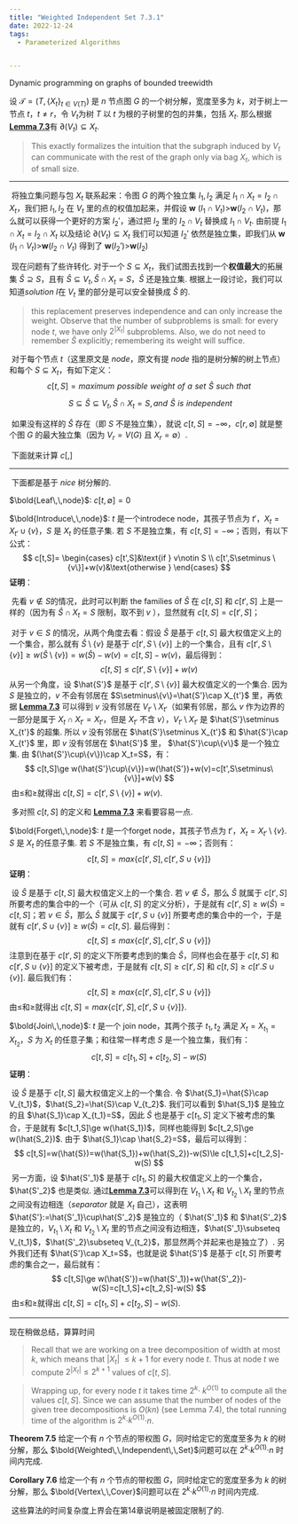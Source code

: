 ```yaml
---
title: "Weighted Independent Set 7.3.1"
date: 2022-12-24
tags:
  - Parameterized Algorithms


---
```


Dynamic programming on graphs of bounded treewidth

<!-- more -->

设 $\mathcal T=(T,\lbrace X_t \rbrace_{t\in V(T)})$ 是 $n$ 节点图 $G$ 的一个树分解，宽度至多为 $k$，对于树上一节点 $t$，$t\neq r$，令 $V_t$为树 $T$ 以 $t$ 为根的子树里的包的并集，包括 $X_t$. 那么根据[**Lemma 7.3**](https://akejyo.github.io/blog/posts/2022/12/21/treewidth-7-2.html#tree-decompositions )有 $\partial(V_t)\subseteq X_t$.

> This exactly formalizes the intuition that the subgraph induced by $V_t$ can communicate with the rest of the graph only via bag $X_t$, which is of small size.

***

​	将独立集问题与包 $X_t$ 联系起来：令图 $G$ 的两个独立集 $I_1,I_2$ 满足 $I_1\cap X_t=I_2\cap X_t$，我们把 $I_1,I_2$ 在 $V_t$ 里的点的权值加起来，并假设 **w** $(I_1\cap V_t)\gt$**w**$(I_2\cap V_t)$，那么就可以获得一个更好的方案 $I_2'$，通过把 $I_2$ 里的 $I_2 \cap V_t$ 替换成 $I_1\cap V_t$. 由前提 $I_1\cap X_t=I_2\cap X_t$ 以及结论 $\partial(V_t)\subseteq X_t$ 我们可以知道 $I_2'$ 依然是独立集，即我们从  **w** $(I_1\cap V_t)\gt$**w**$(I_2\cap V_t)$ 得到了 **w**$(I_2')$>**w**$(I_2)$

​	现在问题有了些许转化. 对于一个 $S\subseteq X_t$，我们试图去找到一个**权值最大**的拓展集 $\hat{S} \supseteq S$，且有 $\hat{S} \subseteq V_t,\hat{S}\cap X_t=S$，$\hat{S}$ 还是独立集. 根据上一段讨论，我们可以知道$solution$ $I$在 $V_t$ 里的部分是可以安全替换成 $\hat{S}$ 的. 

> this replacement preserves independence and can only increase the weight. Observe that the number of subproblems is small: for every node $t$,  we have only $2^{|X_t|}$ subproblems. Also, we do not need to remember $\hat{S}$ explicitly; remembering its weight will suffice.

​	对于每个节点 $t$（这里原文是 $node$，原文有提 $node$ 指的是树分解的树上节点）和每个 $S\subseteq X_t$，有如下定义：
$$
c[t,S]=maximum\,\,possible\,\,weight\,\,of\,\,a\,\,set\,\,\hat{S}\,\,such\,\,that
$$

$$
\,\,S\subseteq\hat{S}\subseteq V_t,\hat{S}\cap X_t=S,and\,\,\hat{S}\,\,is\,\,independent
$$

​	如果没有这样的 $\hat{S}$ 存在（即 $S$ 不是独立集），就说 $c[t,S]=-\infty$，$c[r,{\emptyset}]$ 就是整个图 $G$ 的最大独立集（因为 $V_r=V(G)$ 且 $X_r=\emptyset$）.

​	下面就来计算 $c[,]$

***

​	下面都是基于 $nice$ 树分解的.

$\bold{Leaf\,\,node}$: $c[t,\emptyset]=0$

$\bold{Introduce\,\,node}$: $t$ 是一个introdece node，其孩子节点为 $t'$，$X_t=X_{t'}\cup\{v\}$，$S$ 是 $X_t$ 的任意子集. 若 $S$ 不是独立集，有 $c[t,S]=-\infty$；否则，有以下公式：
$$
c[t,S]=
\begin{cases} 
c[t',S]&\text{if } v\notin S \\
c[t',S\setminus \{v\}]+w(v)&\text{otherwise }
\end{cases}
$$
**证明**：

​	先看 $v\notin S$的情况，此时可以判断 the families of $\hat{S}$ 在 $c[t,S]$ 和 $c[t',S]$ 上是一样的（因为有 $\hat{S}\cap X_t=S$ 限制，取不到 $v$ ），显然就有 $c[t,S]=c[t',S]$；

​	对于 $v\in S$ 的情况，从两个角度去看：假设 $\hat{S}$ 是基于 $c[t,S]$ 最大权值定义上的一个集合，那么就有 $\hat{S}\setminus\{v\}$ 是基于 $c[t',S\setminus\{v\}]$ 上的一个集合，且有 $c[t',S\setminus\{v\}]\ge w(\hat{S}\setminus\{v\})=w(\hat{S})-w(v)=c[t,S]-w(v)$，最后得到：
$$
c[t,S]\le c[t',S\setminus\{v\}]+w(v)
$$
​	从另一个角度，设 $\hat{S'}$ 是基于 $c[t',S\setminus \{v\}]$ 最大权值定义的一个集合. 因为 $S$ 是独立的，$v$ 不会有邻居在 $S\setminus\{v\}=\hat{S'}\cap X_{t'}$ 里，再依据 [**Lemma 7.3**](https://akejyo.github.io/blog/posts/2022/12/21/treewidth-7-2.html#tree-decompositions ) 可以得到 $v$ 没有邻居在 $V_{t'}\setminus X_{t'}$（如果有邻居，那么 $v$ 作为边界的一部分是属于 $X_t\cap X_{t'}=X_{t'}$，但是 $X_{t'}$ 不含 $v$），$V_{t'}\setminus X_{t'}$ 是 $\hat{S'}\setminus X_{t'}$ 的超集. 所以 $v$ 没有邻居在 $\hat{S'}\setminus X_{t'}$ 和 $\hat{S'}\cap X_{t'}$ 里，即 $v$ 没有邻居在 $\hat{S'}$ 里， $\hat{S'}\cup\{v\}$ 是一个独立集. 由 $(\hat{S'}\cup\{v\})\cap X_t=S$，有：
$$
c[t,S]\ge w(\hat{S'}\cup\{v\})=w(\hat{S'})+w(v)=c[t',S\setminus\{v\}]+w(v)
$$
​	由$\le$和$\ge$就得出 $c[t,S]=c[t',S\setminus\{v\}]+w(v)$.

​	多对照 $c[t,S]$ 的定义和 [**Lemma 7.3**](https://akejyo.github.io/blog/posts/2022/12/21/treewidth-7-2.html#tree-decompositions ) 来看要容易一点. 

$\bold{Forget\,\,node}$: $t$ 是一个forget node，其孩子节点为 $t'$，$X_t=X_{t'}\setminus\{v\}$. $S$ 是 $X_t$ 的任意子集. 若 $S$ 不是独立集，有 $c[t,S]=-\infty$；否则有：
$$
c[t,S]=max\{c[t',S],c[t',S\cup\{v\}]\}
$$
 **证明**：

​	设 $\hat{S}$ 是基于 $c[t,S]$ 最大权值定义上的一个集合. 若 $v\notin \hat{S}$，那么 $\hat{S}$ 就属于 $c[t',S]$ 所要考虑的集合中的一个（可从 $c[t,S]$ 的定义分析），于是就有 $c[t',S]\ge w(\hat{S})=c[t,S]$；若 $v\in \hat{S}$，那么 $\hat{S}$ 就属于 $c[t',S\cup\{v\}]$ 所要考虑的集合中的一个，于是就有 $c[t',S\cup\{v\}]\ge w(\hat{S})=c[t,S]$. 最后得到：
$$
c[t,S]\le max\{c[t',S],c[t',S\cup\{v\}]\}
$$
​	注意到在基于 $c[t',S]$ 的定义下所要考虑到的集合 $\hat{S}$，同样也会在基于 $c[t,S]$ 和 $c[t',S\cup\{v\}]$ 的定义下被考虑，于是就有 $c[t,S]\ge c[t',S]$ 和 $c[t,S]\ge c[t'.S\cup\{v\}]$. 最后我们有：
$$
c[t,S]\ge max\{c[t',S],c[t',S\cup\{v\}]\}
$$
​	由$\le$和$\ge$就得出 $c[t,S]=max\{c[t',S],c[t',S\cup\{v\}]\}$.

$\bold{Join\,\,node}$: $t$ 是一个 join node，其两个孩子 $t_1,t_2$ 满足 $X_t=X_{t_1}=X_{t_2}$，$S$ 为 $X_t$ 的任意子集；和往常一样考虑 $S$ 是一个独立集，我们有：
$$
c[t,S]=c[t_1,S]+c[t_2,S]-w(S)
$$
**证明**：

​	设 $\hat{S}$ 是基于 $c[t,S]$ 最大权值定义上的一个集合. 令 $\hat{S_1}=\hat{S}\cap V_{t_1}$，$\hat{S_2}=\hat{S}\cap V_{t_2}$. 我们可以看到 $\hat{S_1}$ 是独立的且 $\hat{S_1}\cap X_{t_1}=S$，因此 $\hat{S}$ 也是基于 $c[t_1,S]$ 定义下被考虑的集合，于是就有 $c[t_1,S]\ge w(\hat{S_1})$，同样也能得到 $c[t_2,S]\ge w(\hat{S_2})$. 由于 $\hat{S_1}\cap \hat{S_2}=S$，最后可以得到：
$$
c[t,S]=w(\hat{S})=w(\hat{S_1})+w(\hat{S_2})-w(S)\le c[t_1,S]+c[t_2,S]-w(S)
$$
​	另一方面，设 $\hat{S'_1}$ 是基于 $c[t_1,S]$ 的最大权值定义上的一个集合，$\hat{S'_2}$ 也是类似. 通过[**Lemma 7.3**](https://akejyo.github.io/blog/posts/2022/12/21/treewidth-7-2.html#tree-decompositions )可以得到在 $V_{t_1}\setminus X_t$ 和 $V_{t_2}\setminus X_t$ 里的节点之间没有边相连（$separator$ 就是 $X_t$ 自己），这表明  $\hat{S'}:=\hat{S'_1}\cup\hat{S'_2}$ 是独立的（ $\hat{S'_1}$ 和 $\hat{S'_2}$ 是独立的，$V_{t_1}\setminus X_t$ 和 $V_{t_2}\setminus X_t$ 里的节点之间没有边相连，$\hat{S'_1}\subseteq V_{t_1}$，$\hat{S'_2}\subseteq V_{t_2}$，那显然两个并起来也是独立了）. 另外我们还有 $\hat{S'}\cap X_t=S$，也就是说 $\hat{S'}$ 是基于 $c[t,S]$ 所要考虑的集合之一，最后就有：
$$
c[t,S]\ge w(\hat{S'})=w(\hat{S'_1})+w(\hat{S'_2})-w(S)=c[t_1,S]+c[t_2,S]-w(S)
$$
​	由$\le$和$\ge$就得出 $c[t,S]=c[t_1,S]+c[t_2,S]-w(S)$.

***

现在稍做总结，算算时间

> Recall that we are working on a tree decomposition of width at most $k$, which means that $\vert$$X_t$$\vert$ $\le k + 1$ for every node $t$. Thus at node $t$ we compute $2^{|X_t|} \le 2^{k+1}$ values of $c[t, S]$.

> Wrapping up, for every node $t$ it takes time $2^k$· $k^{O(1)}$ to compute all the values $c[t, S]$. Since we can assume that the number of nodes of the given tree decompositions is $O(kn)$ (see Lemma 7.4), the total running time of the algorithm is $2^k$·$k^{O(1)}$·$n$.

**Theorem 7.5** 给定一个有 $n$ 个节点的带权图 $G$，同时给定它的宽度至多为 $k$ 的树分解，那么 $\bold{Weighted\,\,Independent\,\,Set}$问题可以在 $2^k$·$k^{O(1)}$·$n$ 时间内完成.

**Corollary 7.6** 给定一个有 $n$ 个节点的带权图 $G$，同时给定它的宽度至多为 $k$ 的树分解，那么 $\bold{Vertex\,\,Cover}$问题可以在 $2^k$·$k^{O(1)}$·$n$ 时间内完成.

​	这些算法的时间复杂度上界会在第$14$章说明是被固定限制了的.

